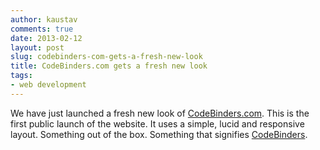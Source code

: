 ```yaml
---
author: kaustav
comments: true
date: 2013-02-12
layout: post
slug: codebinders-com-gets-a-fresh-new-look
title: CodeBinders.com gets a fresh new look
tags:
- web development
---
```


We have just launched a fresh new look of [CodeBinders.com](http://www.codebinders.com). This is the first public launch of the website. It uses a simple, lucid and responsive layout. Something out of the box. Something that signifies [CodeBinders](http://www.codebinders.com).
